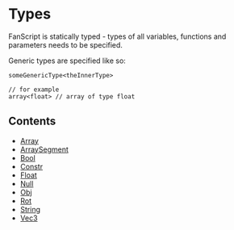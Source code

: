 # Types

FanScript is statically typed - types of all variables, functions and parameters needs to be specified.

Generic types are specified like so:

``` fcs
someGenericType<theInnerType>

// for example
array<float> // array of type float
```


## Contents

- [Array](Array.md)
- [ArraySegment](ArraySegment.md)
- [Bool](Bool.md)
- [Constr](Constr.md)
- [Float](Float.md)
- [Null](Null.md)
- [Obj](Obj.md)
- [Rot](Rot.md)
- [String](String.md)
- [Vec3](Vec3.md)
